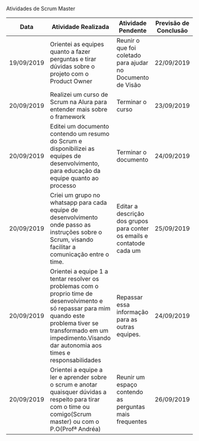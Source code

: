 Atividades de Scrum Master

| Data       | Atividade Realizada                                          | Atividade Pendente                                           | Previsão de Conclusão |
| ---------- | ------------------------------------------------------------ | ------------------------------------------------------------ | --------------------- |
| 19/09/2019 | Orientei as equipes quanto a fazer perguntas e tirar dúvidas sobre o projeto com o Product Owner | Reunir o que foi coletado para ajudar no Documento de Visão  | 22/09/2019            |
| 20/09/2019 | Realizei um curso de Scrum na Alura para entender mais sobre o framework | Terminar o curso                                             | 23/09/2019            |
| 20/09/2019 | Editei um documento contendo um resumo do Scrum e disponibilizei as equipes de desenvolvimento, para educação da equipe quanto ao processo | Terminar o documento                                         | 24/09/2019            |
| 20/09/2019 | Criei um grupo no whatsapp para cada equipe de desenvolvimento onde passo as instruções sobre o Scrum, visando facilitar a comunicação entre o time. | Editar a descrição dos grupos para conter os emails e contatode cada um | 25/09/2019            |
| 20/09/2019 | Orientei a equipe 1 a tentar resolver os problemas com o proprio time de desenvolvimento e só repassar para mim quando este problema tiver se transformado em um impedimento.Visando dar autonomia aos times e responsabilidades | Repassar essa informação para as outras equipes.             | 24/09/2019            |
| 20/09/2019 | Orientei a equipe a ler e aprender sobre o scrum e anotar quaisquer dúvidas a respeito para tirar com o time ou comigo(Scrum master) ou com o P.O(Profª Andréa) | Reunir um espaço contendo as perguntas mais frequentes       | 26/09/2019            |





